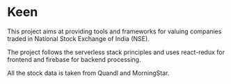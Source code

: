 # Keen

This project aims at providing tools and frameworks for valuing companies traded in National Stock Exchange of India (NSE).

The project follows the serverless stack principles and uses react-redux for frontend and firebase for backend processing.

All the stock data is taken from Quandl and MorningStar. 